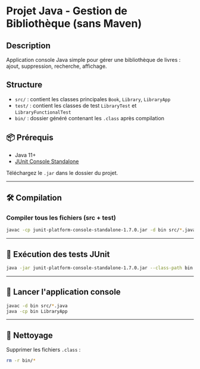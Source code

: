 # Projet Java - Gestion de Bibliothèque (sans Maven)

## Description
Application console Java simple pour gérer une bibliothèque de livres : ajout, suppression, recherche, affichage.

## Structure
- `src/` : contient les classes principales `Book`, `Library`, `LibraryApp`
- `test/` : contient les classes de test `LibraryTest` et `LibraryFunctionalTest`
- `bin/` : dossier généré contenant les `.class` après compilation

## 📦 Prérequis
- Java 11+
- [JUnit Console Standalone](https://repo1.maven.org/maven2/org/junit/platform/junit-platform-console-standalone/1.7.0/junit-platform-console-standalone-1.7.0.jar)

Téléchargez le `.jar` dans le dossier du projet.

---

## 🛠️ Compilation

### Compiler tous les fichiers (src + test)
```bash
javac -cp junit-platform-console-standalone-1.7.0.jar -d bin src/*.java test/*.java
```

---

## 🧪 Exécution des tests JUnit
```bash
java -jar junit-platform-console-standalone-1.7.0.jar --class-path bin --scan-class-path
```

---

## 🚀 Lancer l'application console
```bash
javac -d bin src/*.java
java -cp bin LibraryApp
```

---

## 🧼 Nettoyage
Supprimer les fichiers `.class` :
```bash
rm -r bin/*
```
